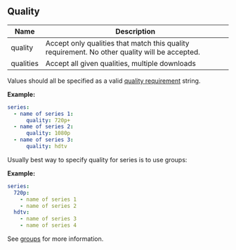 ## Quality

| **Name** | **Description** |
| --- | --- |
| quality | Accept only qualities that match this quality requirement. No other quality will be accepted. |
| qualities | Accept all given qualities, multiple downloads |

Values should all be specified as a valid [quality requirement](/Qualities#Requirements) string.

**Example:**

```yaml
series:
  - name of series 1:
      quality: 720p+
  - name of series 2:
      quality: 1080p
  - name of series 3:
      quality: hdtv
```

Usually best way to specify quality for series is to use groups:

**Example:**

```yaml
series:
  720p:
    - name of series 1
    - name of series 2
  hdtv:
    - name of series 3
    - name of series 4
```

See [groups](/Plugins/series/per_group_settings) for more information.